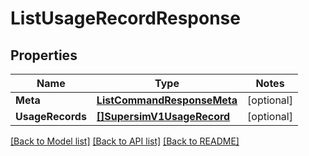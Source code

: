 # ListUsageRecordResponse

## Properties
Name | Type | Notes
------------ | ------------- | -------------
**Meta** | [**ListCommandResponseMeta**](ListCommandResponse_meta.md) | [optional] 
**UsageRecords** | [**[]SupersimV1UsageRecord**](supersim.v1.usage_record.md) | [optional] 

[[Back to Model list]](../README.md#documentation-for-models) [[Back to API list]](../README.md#documentation-for-api-endpoints) [[Back to README]](../README.md)


